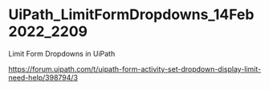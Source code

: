 # UiPath_LimitFormDropdowns_14Feb2022_2209

Limit Form Dropdowns in UiPath

https://forum.uipath.com/t/uipath-form-activity-set-dropdown-display-limit-need-help/398794/3
